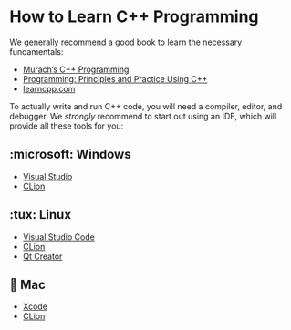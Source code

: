 # How to Learn C++ Programming

We generally recommend a good book to learn the necessary fundamentals:
- [Murach’s C++ Programming](https://www.murach.com/shop/murach-s-c-programming-2nd-edition-detail)
- [Programming: Principles and Practice Using C++](https://stroustrup.com/programming.html)
- [learncpp.com](https://www.learncpp.com/)

To actually write and run C++ code, you will need a compiler, editor, and debugger.
We *strongly* recommend to start out using an IDE, which will provide all these tools for you:

<!-- inline -->
## :microsoft: Windows
- [Visual Studio](https://discord.com/channels/331718482485837825/1165492293810257920/1165493161242673172)
- [CLion](https://www.jetbrains.com/clion/)

<!-- inline -->
## :tux: Linux
- [Visual Studio Code](https://code.visualstudio.com/docs/cpp/config-linux)
- [CLion](https://www.jetbrains.com/clion/)
- [Qt Creator](https://www.qt.io/product/development-tools)

<!-- inline -->
## :apple: Mac
- [Xcode](https://developer.apple.com/xcode/)
- [CLion](https://www.jetbrains.com/clion/)
